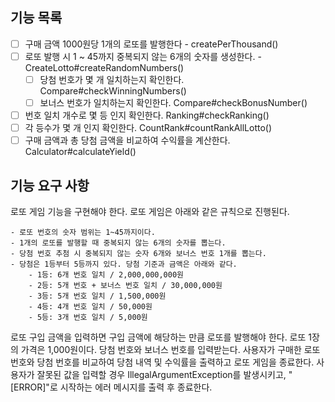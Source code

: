 ## 기능 목록
- [ ] 구매 금액 1000원당 1개의 로또를 발행한다 - createPerThousand()
- [ ] 로또 발행 시 1 ~ 45까지 중복되지 않는 6개의 숫자를 생성한다. - CreateLotto#createRandomNumbers()
  - [ ] 당첨 번호가 몇 개 일치하는지 확인한다. Compare#checkWinningNumbers()
  - [ ] 보너스 번호가 일치하는지 확인한다. Compare#checkBonusNumber()
- [ ] 번호 일치 개수로 몇 등 인지 확인한다. Ranking#checkRanking()
- [ ] 각 등수가 몇 개 인지 확인한다. CountRank#countRankAllLotto()
- [ ] 구매 금액과 총 당첨 금액을 비교하여 수익률을 계산한다. Calculator#calculateYield()

## 기능 요구 사항

로또 게임 기능을 구현해야 한다. 로또 게임은 아래와 같은 규칙으로 진행된다.
```
- 로또 번호의 숫자 범위는 1~45까지이다.
- 1개의 로또를 발행할 때 중복되지 않는 6개의 숫자를 뽑는다.
- 당첨 번호 추첨 시 중복되지 않는 숫자 6개와 보너스 번호 1개를 뽑는다.
- 당첨은 1등부터 5등까지 있다. 당첨 기준과 금액은 아래와 같다.
    - 1등: 6개 번호 일치 / 2,000,000,000원
    - 2등: 5개 번호 + 보너스 번호 일치 / 30,000,000원
    - 3등: 5개 번호 일치 / 1,500,000원
    - 4등: 4개 번호 일치 / 50,000원
    - 5등: 3개 번호 일치 / 5,000원
```

로또 구입 금액을 입력하면 구입 금액에 해당하는 만큼 로또를 발행해야 한다.
로또 1장의 가격은 1,000원이다.
당첨 번호와 보너스 번호를 입력받는다.
사용자가 구매한 로또 번호와 당첨 번호를 비교하여 당첨 내역 및 수익률을 출력하고 로또 게임을 종료한다.
사용자가 잘못된 값을 입력할 경우 IllegalArgumentException를 발생시키고, "[ERROR]"로 시작하는 에러 메시지를 출력 후 종료한다.
